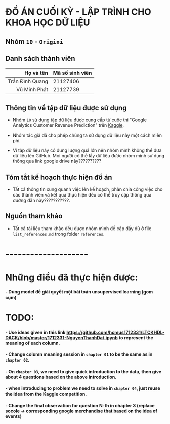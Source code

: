# ĐỒ ÁN CUỐI KỲ - LẬP TRÌNH CHO KHOA HỌC DỮ LIỆU

## Nhóm `10` - `Origini`

## Danh sách thành viên

| Họ và tên       | Mã số sinh viên |
| --------------: | :-------------  |
| Trần Đình Quang | 21127406        |
| Vũ Minh Phát    | 21127739        |

## Thông tin về tập dữ liệu được sử dụng

- Nhóm `10` sử dụng tập dữ liệu được cung cấp từ cuộc thi "Google Analytics Customer Revenue Prediction" trên [Kaggle](https://www.kaggle.com/competitions/ga-customer-revenue-prediction/overview).

- Nhóm tác giả đã cho phép chúng ta sử dụng dữ liệu này một cách miễn phí.

- Vì tập dữ liệu này có dung lượng quá lớn nên nhóm mình không thể đưa dữ liệu lên GitHub. Mọi người có thể lấy dữ liệu được nhóm mình sử dụng thông qua link google drive này??????????

## Tóm tắt kế hoạch thực hiện đồ án

- Tất cả thông tin xung quanh việc lên kế hoạch, phân chia công việc cho các thành viên và kết quả thực hiện đều có thể truy cập thông qua đường dẫn này???????????.

## Nguồn tham khảo

- Tất cả tài liệu tham khảo đều được nhóm mình đề cập đầy đủ ở file `list_references.md` trong folder `references`.

# --------------------

# Những điều đã thực hiện được:

#### - Dùng model để giải quyết một bài toán unsupervised learning (gom cụm)

# TODO:

#### - Use ideas given in this link https://github.com/hcmus1712331/LTCKHDL-DACK/blob/master/1712331-NguyenThanhDat.ipynb to represent the meaning of each column.

#### - Change column meaning session in `chapter 01` to be the same as in `chapter 02`.

#### - On `chapter 03`, we need to give quick introduction to the data, then give about 4 questions based on the above introduction.

#### - when introducing to problem we need to solve in `chapter 04`, just reuse the idea from the Kaggle competition.

#### - Change the final observation for question N-th in chapter 3 (replace socole -> corresponding google merchandise that based on the idea of events)

